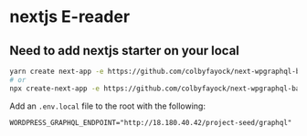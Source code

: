 # nextjs E-reader
## Need to add nextjs starter on your local
```bash
yarn create next-app -e https://github.com/colbyfayock/next-wpgraphql-basic-starter
# or
npx create-next-app -e https://github.com/colbyfayock/next-wpgraphql-basic-starter
```

Add an `.env.local` file to the root with the following:
```
WORDPRESS_GRAPHQL_ENDPOINT="http://18.180.40.42/project-seed/graphql"
```